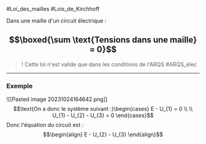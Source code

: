 #Loi_des_mailles #Lois_de_Kirchhoff 

Dans une maille d'un circuit électrique :
## $$\boxed{\sum \text{Tensions dans une maille} = 0}$$
> ! Cette loi n'est valide que dans les conditions de l'ARQS  #ARQS_élec  

___
### Exemple
![[Pasted image 20231024164642.png]]
$$\text{On a donc le système suivant :}\begin{cases}
E - U_{1} = 0 \\ \\
U_{1} - U_{2} - U_{3} = 0
\end{cases}$$
Donc l'équation du circuit est :
$$\begin{align}
E - U_{2} - U_{3}
\end{align}$$